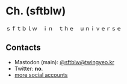 # Ch. (sftblw)

ｓｆｔｂｌｗ　ｉｎ　ｔｈｅ　ｕｎｉｖｅｒｓｅ

## Contacts

- Mastodon (main): [@sftblw@twingyeo.kr](https://twingyeo.kr/@sftblw)
- Twitter: **no**.
- [more social accounts](https://sftblw.moe/social/)
